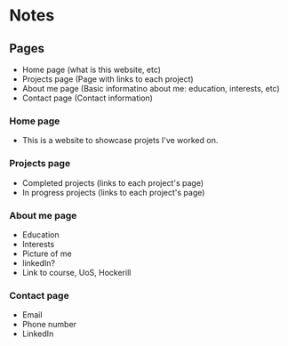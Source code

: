 # Notes

## Pages
- Home page (what is this website, etc)
- Projects page (Page with links to each project)
- About me page (Basic informatino about me: education, interests, etc)
- Contact page (Contact information)

### Home page
- This is a website to showcase projets I've worked on. 

### Projects page
- Completed projects (links to each project's page)
- In progress projects (links to each project's page)

### About me page
- Education
- Interests
- Picture of me
- linkedIn?
- Link to course, UoS, Hockerill

### Contact page
- Email
- Phone number
- LinkedIn
